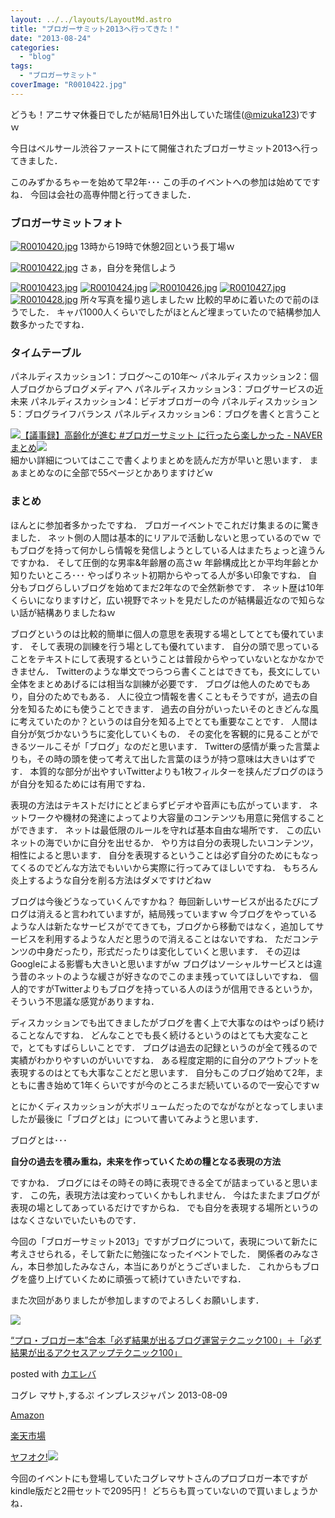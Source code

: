 ```yaml
---
layout: ../../layouts/LayoutMd.astro
title: "ブロガーサミット2013へ行ってきた！"
date: "2013-08-24"
categories: 
  - "blog"
tags: 
  - "ブロガーサミット"
coverImage: "R0010422.jpg"
---
```


どうも！アニサマ休養日でしたが結局1日外出していた瑞佳([@mizuka123](https://twitter.com/mizuka123))ですｗ

今日はベルサール渋谷ファーストにて開催されたブロガーサミット2013へ行ってきました．

このみずかるちゃーを始めて早2年･･･ この手のイベントへの参加は始めてですね． 今回は会社の高専仲間と行ってきました．

### ブロガーサミットフォト

[![R0010420.jpg](images/9580968779_5d449b0762_b.jpg)](http://www.flickr.com/photos/67522130@N08/9580968779/ "R0010420.jpg") 13時から19時で休憩2回という長丁場ｗ

[![R0010422.jpg](images/9583755478_5190a82375_b.jpg)](http://www.flickr.com/photos/67522130@N08/9583755478/ "R0010422.jpg") さぁ，自分を発信しよう

[![R0010423.jpg](images/9583756450_9e92d929b6_b.jpg)](http://www.flickr.com/photos/67522130@N08/9583756450/ "R0010423.jpg") [![R0010424.jpg](images/9583757456_cc9d758468_b.jpg)](http://www.flickr.com/photos/67522130@N08/9583757456/ "R0010424.jpg") [![R0010426.jpg](images/9583759420_3df478e99a_b.jpg)](http://www.flickr.com/photos/67522130@N08/9583759420/ "R0010426.jpg") [![R0010427.jpg](images/9583760464_e8b5e725d6_b.jpg)](http://www.flickr.com/photos/67522130@N08/9583760464/ "R0010427.jpg") [![R0010428.jpg](images/9580976831_3e247639cd_b.jpg)](http://www.flickr.com/photos/67522130@N08/9580976831/ "R0010428.jpg") 所々写真を撮り逃しましたｗ 比較的早めに着いたので前のほうでした． キャパ1000人くらいでしたがほとんど埋まっていたので結構参加人数多かったですね．

### タイムテーブル

パネルディスカッション1：ブログ～この10年～ パネルディスカッション2：個人ブログからブログメディアへ パネルディスカッション3：ブログサービスの近未来 パネルディスカッション4：ビデオブロガーの今 パネルディスカッション5：ブログライフバランス パネルディスカッション6：ブログを書くと言うこと

[![](http://capture.heartrails.com/150x130/shadow?http://matome.naver.jp/odai/2137733181542377201)](http://matome.naver.jp/odai/2137733181542377201)[【議事録】高齢化が進む #ブロガーサミット に行ったら楽しかった - NAVER まとめ](http://matome.naver.jp/odai/2137733181542377201)[![](http://b.hatena.ne.jp/entry/image/http://matome.naver.jp/odai/2137733181542377201)](http://b.hatena.ne.jp/entry/http://matome.naver.jp/odai/2137733181542377201)  
細かい詳細についてはここで書くよりまとめを読んだ方が早いと思います． まぁまとめなのに全部で55ページとかありますけどｗ

### まとめ

ほんとに参加者多かったですね． ブロガーイベントでこれだけ集まるのに驚きました． ネット側の人間は基本的にリアルで活動しないと思っているのでｗ でもブログを持って何かしら情報を発信しようとしている人はまたちょっと違うんですかね． そして圧倒的な男率&年齢層の高さｗ 年齢構成比とか平均年齢とか知りたいところ･･･ やっぱりネット初期からやってる人が多い印象ですね． 自分もブログらしいブログを始めてまだ2年なので全然新参です． ネット歴は10年くらいになりますけど，広い視野でネットを見だしたのが結構最近なので知らない話が結構ありましたねｗ

ブログというのは比較的簡単に個人の意思を表現する場としてとても優れています． そして表現の訓練を行う場としても優れています． 自分の頭で思っていることをテキストにして表現するということは普段からやっていないとなかなかできません． Twitterのような単文でつらつら書くことはできても，長文にしてい全体をまとめあげるには相当な訓練が必要です． ブログは他人のためでもあり，自分のためでもある． 人に役立つ情報を書くこともそうですが，過去の自分を知るためにも使うことできます． 過去の自分がいったいそのときどんな風に考えていたのか？というのは自分を知る上でとても重要なことです． 人間は自分が気づかないうちに変化していくもの． その変化を客観的に見ることができるツールこそが「ブログ」なのだと思います． Twitterの感情が乗った言葉よりも，その時の頭を使って考えて出した言葉のほうが持つ意味は大きいはずです． 本質的な部分が出やすいTwitterよりも1枚フィルターを挟んだブログのほうが自分を知るためには有用ですね．

表現の方法はテキストだけにとどまらずビデオや音声にも広がっています． ネットワークや機材の発達によってより大容量のコンテンツも用意に発信することができます． ネットは最低限のルールを守れば基本自由な場所です． この広いネットの海でいかに自分を出せるか． やり方は自分の表現したいコンテンツ，相性によると思います． 自分を表現するということは必ず自分のためにもなってくるのでどんな方法でもいいから実際に行ってみてほしいですね． もちろん炎上するような自分を削る方法はダメですけどねｗ

ブログは今後どうなっていくんですかね？ 毎回新しいサービスが出るたびにブログは消えると言われていますが，結局残っていますｗ 今ブログをやっているような人は新たなサービスがでてきても，ブログから移動ではなく，追加してサービスを利用するような人だと思うので消えることはないですね． ただコンテンツの中身だったり，形式だったりは変化していくと思います． その辺はGoogleによる影響も大きいと思いますがｗ ブログはソーシャルサービスとは違う昔のネットのような緩さが好きなのでこのまま残っていてほしいですね． 個人的ですがTwitterよりもブログを持っている人のほうが信用できるというか，そういう不思議な感覚がありますね．

ディスカッションでも出てきましたがブログを書く上で大事なのはやっぱり続けることなんですね． どんなことでも長く続けるというのはとても大変なことで，とてもすばらしいことです． ブログは過去の記録というのが全て残るので実績がわかりやすいのがいいですね． ある程度定期的に自分のアウトプットを表現するのはとても大事なことだと思います． 自分もこのブログ始めて2年，まともに書き始めて1年くらいですが今のところまだ続いているので一安心ですｗ

とにかくディスカッションが大ボリュームだったのでながながとなってしまいましたが最後に「ブログとは」について書いてみようと思います．

ブログとは･･･

**自分の過去を積み重ね，未来を作っていくための糧となる表現の方法**

ですかね． ブログにはその時その時に表現できる全てが詰まっていると思います． この先，表現方法は変わっていくかもしれません． 今はたまたまブログが表現の場としてあっているだけですからね． でも自分を表現する場所というのはなくさないでいたいものです．

今回の「ブロガーサミット2013」ですがブログについて，表現について新たに考えさせられる，そして新たに勉強になったイベントでした． 関係者のみなさん，本日参加したみなさん，本当にありがとうございました． これからもブログを盛り上げていくために頑張って続けていきたいですね．

また次回がありましたが参加しますのでよろしくお願いします．

[![](images/51XBgWo0laL._SL160_.jpg)](https://www.amazon.co.jp/exec/obidos/ASIN/B00EERQPO0/mizuka123-22/ref=nosim/)

[“プロ・ブロガー本”合本「必ず結果が出るブログ運営テクニック100」＋「必ず結果が出るアクセスアップテクニック100」](https://www.amazon.co.jp/exec/obidos/ASIN/B00EERQPO0/mizuka123-22/ref=nosim/)

posted with [カエレバ](http://kaereba.com)

コグレ マサト,するぷ インプレスジャパン 2013-08-09

[Amazon](http://www.amazon.co.jp/gp/search?keywords=%8D%87%96%7B%20%83A%83N%83Z%83X%83A%83b%83v%83e%83N%83j%83b%83N100&__mk_ja_JP=%83J%83%5E%83J%83i&tag=mizuka123-22 "アマゾン")

[楽天市場](http://hb.afl.rakuten.co.jp/hgc/032b53ee.4b34c5ee.0f4a541e.f440145e/?pc=http%3A%2F%2Fsearch.rakuten.co.jp%2Fsearch%2Fmall%2F%25E5%2590%2588%25E6%259C%25AC%2520%25E3%2582%25A2%25E3%2582%25AF%25E3%2582%25BB%25E3%2582%25B9%25E3%2582%25A2%25E3%2583%2583%25E3%2583%2597%25E3%2583%2586%25E3%2582%25AF%25E3%2583%258B%25E3%2583%2583%25E3%2582%25AF100%2F-%2Ff.1-p.1-s.1-sf.0-st.A-v.2%3Fx%3D0%26scid%3Daf_ich_link_urltxt%26m%3Dhttp%3A%2F%2Fm.rakuten.co.jp%2F "楽天市場")

[ヤフオク!![](//ad.jp.ap.valuecommerce.com/servlet/gifbanner?sid=3066752&pid=881990645)](//ck.jp.ap.valuecommerce.com/servlet/referral?sid=3066752&pid=881990645&vc_url=http%3A%2F%2Fauctions.search.yahoo.co.jp%2Fsearch%3Fvo%3D%26ve%3D%26auccat%3D0%26aucminprice%3D%26aucmaxprice%3D%26aucmin_bidorbuy_price%3D%26aucmax_bidorbuy_price%3D%26loc_cd%3D0%26abatch%3D0%26istatus%3D0%26filtered%3D1%26ei%3DUTF-8%26tab_ex%3Dcommerce%26va%3D%25E5%2590%2588%25E6%259C%25AC%2520%25E3%2582%25A2%25E3%2582%25AF%25E3%2582%25BB%25E3%2582%25B9%25E3%2582%25A2%25E3%2583%2583%25E3%2583%2597%25E3%2583%2586%25E3%2582%25AF%25E3%2583%258B%25E3%2583%2583%25E3%2582%25AF100 "ヤフオク!")

今回のイベントにも登場していたコグレマサトさんのプロブロガー本ですがkindle版だと2冊セットで2095円！ どちらも買っていないので買いましょうかね．
